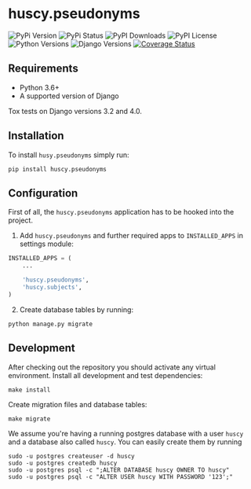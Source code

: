 huscy.pseudonyms
======

![PyPi Version](https://img.shields.io/pypi/v/huscy-pseudonyms.svg)
![PyPi Status](https://img.shields.io/pypi/status/huscy-pseudonyms)
![PyPI Downloads](https://img.shields.io/pypi/dm/huscy-pseudonyms)
![PyPI License](https://img.shields.io/pypi/l/huscy-pseudonyms?color=yellow)
![Python Versions](https://img.shields.io/pypi/pyversions/huscy-pseudonyms.svg)
![Django Versions](https://img.shields.io/pypi/djversions/huscy-pseudonyms)
[![Coverage Status](https://coveralls.io/repos/bitbucket/huscy/pseudonyms/badge.svg)](https://coveralls.io/bitbucket/huscy/pseudonyms)


Requirements
------

- Python 3.6+
- A supported version of Django

Tox tests on Django versions 3.2 and 4.0.


Installation
------

To install `husy.pseudonyms` simply run:
```
pip install huscy.pseudonyms
```



Configuration
------

First of all, the `huscy.pseudonyms` application has to be hooked into the project.

1. Add `huscy.pseudonyms` and further required apps to `INSTALLED_APPS` in settings module:

```python
INSTALLED_APPS = (
	...

	'huscy.pseudonyms',
	'huscy.subjects',
)
```

2. Create database tables by running:

```
python manage.py migrate
```


Development
------

After checking out the repository you should activate any virtual environment.
Install all development and test dependencies:

```
make install
```

Create migration files and database tables:

```
make migrate
```

We assume you're having a running postgres database with a user `huscy` and a database also called `huscy`.
You can easily create them by running

```
sudo -u postgres createuser -d huscy
sudo -u postgres createdb huscy
sudo -u postgres psql -c ";ALTER DATABASE huscy OWNER TO huscy"
sudo -u postgres psql -c "ALTER USER huscy WITH PASSWORD '123';"
```
